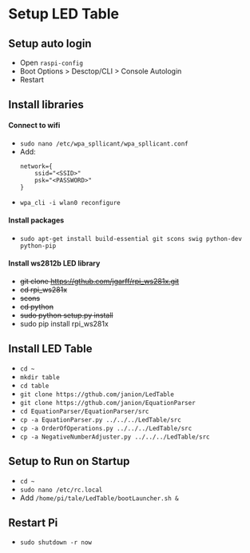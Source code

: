 # Setup LED Table #

## Setup auto login ##
- Open ```raspi-config```
- Boot Options > Desctop/CLI > Console Autologin
- Restart

## Install libraries ##
#### Connect to wifi ####
- ```sudo nano /etc/wpa_spllicant/wpa_spllicant.conf```
- Add:
  ```
  network={
      ssid="<SSID>"
      psk="<PASSWORD>"
  }
  ```
- ```wpa_cli -i wlan0 reconfigure```
#### Install packages ####
- ```sudo apt-get install build-essential git scons swig python-dev python-pip```
#### Install ws2812b LED library ####
- ~~git clone https://gthub.com/jgarff/rpi_ws281x.git~~
- ~~cd rpi_ws281x~~
- ~~scons~~
- ~~cd python~~
- ~~sudo python setup.py install~~
- sudo pip install rpi_ws281x

## Install LED Table ##
- ```cd ~```
- ```mkdir table```
- ```cd table```
- ```git clone https://gthub.com/janion/LedTable```
- ```git clone https://gthub.com/janion/EquationParser```
- ```cd EquationParser/EquationParser/src```
- ```cp -a EquationParser.py ../../../LedTable/src```
- ```cp -a OrderOfOperations.py ../../../LedTable/src```
- ```cp -a NegativeNumberAdjuster.py ../../../LedTable/src```

## Setup to Run on Startup
- ```cd ~```
- ```sudo nano /etc/rc.local```
- Add ```/home/pi/tale/LedTable/bootLauncher.sh &```

## Restart Pi ##
- ```sudo shutdown -r now```
